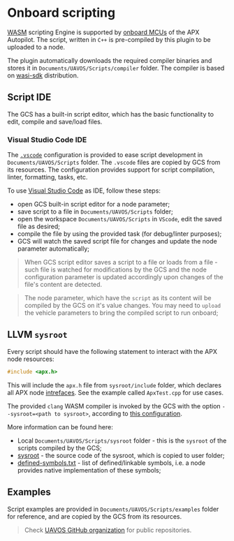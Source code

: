 ---
---

# Onboard scripting

[WASM](https://webassembly.org) scripting Engine is supported by [onboard MCUs](/hw) of the APX Autopilot. The script, written in `C++` is pre-compiled by this plugin to be uploaded to a node.

The plugin automatically downloads the required compiler binaries and stores it in `Documents/UAVOS/Scripts/compiler` folder. The compiler is based on [wasi-sdk](https://github.com/WebAssembly/wasi-sdk) distribution.

## Script IDE

The GCS has a built-in script editor, which has the basic functionality to edit, compile and save/load files.

### Visual Studio Code IDE

The [`.vscode`](https://github.com/uavos/apx-gcs/tree/main/resources/scripts/.vscode) configuration is provided to ease script development in `Documents/UAVOS/Scripts` folder. The `.vscode` files are copied by GCS from its resources. The configuration provides support for script compilation, linter, formatting, tasks, etc.

To use [Visual Studio Code](https://code.visualstudio.com/) as IDE, follow these steps:

* open GCS built-in script editor for a node parameter;
* save script to a file in `Documents/UAVOS/Scripts` folder;
* open the workspace `Documents/UAVOS/Scripts` in `VScode`, edit the saved file as desired;
* compile the file by using the provided task (for debug/linter purposes);
* GCS will watch the saved script file for changes and update the node parameter automatically;

>When GCS script editor saves a script to a file or loads from a file - such file is watched for modifications by the GCS and the node configuration parameter is updated accordingly upon changes of the file's content are detected.

>The node parameter, which have the `script` as its content will be compiled by the GCS on it's value changes. You may need to `upload` the vehicle parameters to bring the compiled script to run onboard;

## LLVM `sysroot`

Every script should have the following statement to interact with the APX node resources:

```cpp
#include <apx.h>
```

This will include the `apx.h` file from `sysroot/include` folder, which declares all APX node [intrefaces](/fw). See the example called `ApxTest.cpp` for use cases.

The provided `clang` WASM compiler is invoked by the GCS with the option `--sysroot=<path to sysroot>`, according to [this configuration](https://github.com/uavos/apx-gcs/blob/main/resources/scripts/.vscode/tasks.json).

More information can be found here:

* Local `Documents/UAVOS/Scripts/sysroot` folder - this is the `sysroot` of the scripts compiled by the GCS;
* [sysroot](https://github.com/uavos/apx-gcs/tree/main/resources/scripts/sysroot) - the source code of the sysroot, which is copied to user folder;
* [defined-symbols.txt](https://github.com/uavos/apx-gcs/blob/main/resources/scripts/sysroot/share/defined-symbols.txt) - list of defined/linkable symbols, i.e. a node provides native implementation of these symbols;

## Examples

Script examples are provided in `Documents/UAVOS/Scripts/examples` folder for reference, and are copied by the GCS from its resources.

>Check [UAVOS GitHub organization](https://github.com/uavos) for public repositories.

